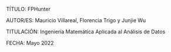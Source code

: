 TÍTULO: FPHunter

AUTOR/ES: Mauricio Villareal, Florencia Trigo y Junjie Wu

TITULACIÓN: Ingeniería Matemática Aplicada al Análisis de Datos

FECHA: Mayo 2022


